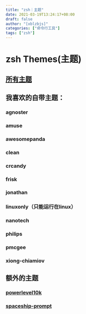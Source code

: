 ```yaml
---
title: "zsh｜主题"
date: 2021-03-19T13:24:17+08:00
draft: false
author: "[xblzbjs]"
categories: ["命令行工具"]
tags: ["zsh"]
---
```


# zsh Themes(主题)

## [所有主题](https://github.com/ohmyzsh/ohmyzsh/wiki/Themes)

## 我喜欢的自带主题：

### agnoster


### amuse


### awesomepanda


### clean


### crcandy


### frisk


### jonathan


### linuxonly（只能运行在linux）


### nanotech


### philips


### pmcgee


### xiong-chiamiov



## 额外的主题

### [powerlevel10k](https://github.com/romkatv/powerlevel10k#oh-my-zsh)


### [spaceship-prompt](https://github.com/denysdovhan/spaceship-prompt)
